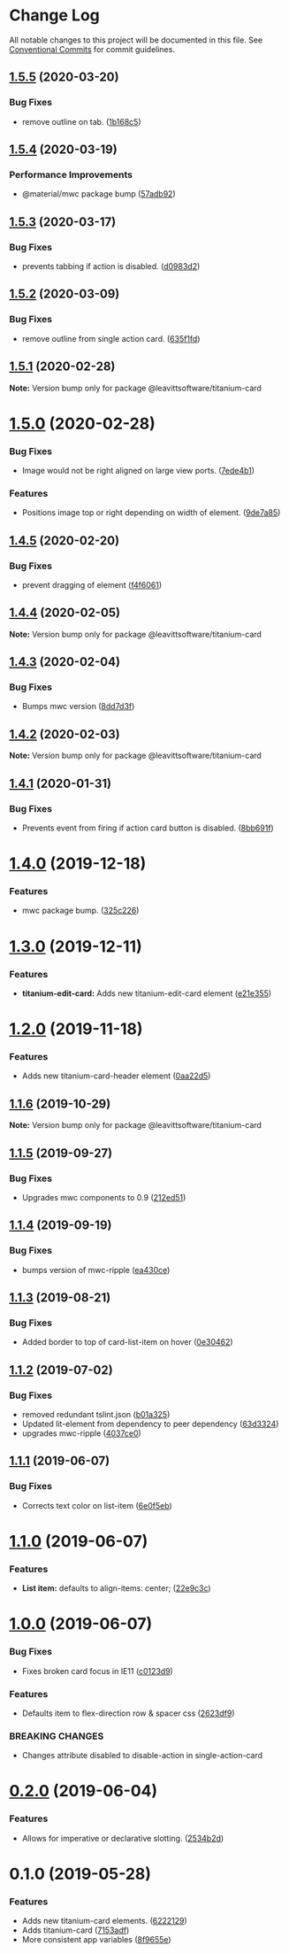 # Change Log

All notable changes to this project will be documented in this file.
See [Conventional Commits](https://conventionalcommits.org) for commit guidelines.

## [1.5.5](https://github.com/LeavittSoftware/titanium-elements/compare/@leavittsoftware/titanium-card@1.5.4...@leavittsoftware/titanium-card@1.5.5) (2020-03-20)


### Bug Fixes

* remove outline on tab. ([1b168c5](https://github.com/LeavittSoftware/titanium-elements/commit/1b168c545cec1e2e5056422e1b5f4bbb6b4a74bf))





## [1.5.4](https://github.com/LeavittSoftware/titanium-elements/compare/@leavittsoftware/titanium-card@1.5.3...@leavittsoftware/titanium-card@1.5.4) (2020-03-19)


### Performance Improvements

* @material/mwc package bump  ([57adb92](https://github.com/LeavittSoftware/titanium-elements/commit/57adb92c645196c926cc8a6e8f93a5f713274fe8))





## [1.5.3](https://github.com/LeavittSoftware/titanium-elements/compare/@leavittsoftware/titanium-card@1.5.2...@leavittsoftware/titanium-card@1.5.3) (2020-03-17)


### Bug Fixes

* prevents tabbing if action is disabled. ([d0983d2](https://github.com/LeavittSoftware/titanium-elements/commit/d0983d2f405f06987eecf2ea90e2fc1aa1ec2ff6))





## [1.5.2](https://github.com/LeavittSoftware/titanium-elements/compare/@leavittsoftware/titanium-card@1.5.1...@leavittsoftware/titanium-card@1.5.2) (2020-03-09)


### Bug Fixes

* remove outline from single action card. ([635f1fd](https://github.com/LeavittSoftware/titanium-elements/commit/635f1fda113538c6bd66fed6937eb99c59aa9e6f))





## [1.5.1](https://github.com/LeavittSoftware/titanium-elements/compare/@leavittsoftware/titanium-card@1.5.0...@leavittsoftware/titanium-card@1.5.1) (2020-02-28)

**Note:** Version bump only for package @leavittsoftware/titanium-card





# [1.5.0](https://github.com/LeavittSoftware/titanium-elements/compare/@leavittsoftware/titanium-card@1.4.5...@leavittsoftware/titanium-card@1.5.0) (2020-02-28)


### Bug Fixes

*  Image would not be right aligned on large view ports. ([7ede4b1](https://github.com/LeavittSoftware/titanium-elements/commit/7ede4b1ccf902aaa402522c8b7d73a1df1d372ca))


### Features

* Positions image top or right depending on width of element. ([9de7a85](https://github.com/LeavittSoftware/titanium-elements/commit/9de7a857b08a2b9480e6b6e0d5acb75e1a8fddc8))





## [1.4.5](https://github.com/LeavittSoftware/titanium-elements/compare/@leavittsoftware/titanium-card@1.4.4...@leavittsoftware/titanium-card@1.4.5) (2020-02-20)


### Bug Fixes

* prevent dragging of element ([f4f6061](https://github.com/LeavittSoftware/titanium-elements/commit/f4f606125bb7beab180e3079a0d16b5647442d5c))





## [1.4.4](https://github.com/LeavittSoftware/titanium-elements/compare/@leavittsoftware/titanium-card@1.4.3...@leavittsoftware/titanium-card@1.4.4) (2020-02-05)

**Note:** Version bump only for package @leavittsoftware/titanium-card





## [1.4.3](https://github.com/LeavittSoftware/titanium-elements/compare/@leavittsoftware/titanium-card@1.4.2...@leavittsoftware/titanium-card@1.4.3) (2020-02-04)


### Bug Fixes

* Bumps mwc version ([8dd7d3f](https://github.com/LeavittSoftware/titanium-elements/commit/8dd7d3fee6c7e2d57667b06f2e894b9b3de4c36a))





## [1.4.2](https://github.com/LeavittSoftware/titanium-elements/compare/@leavittsoftware/titanium-card@1.4.1...@leavittsoftware/titanium-card@1.4.2) (2020-02-03)

**Note:** Version bump only for package @leavittsoftware/titanium-card





## [1.4.1](https://github.com/LeavittSoftware/titanium-elements/compare/@leavittsoftware/titanium-card@1.4.0...@leavittsoftware/titanium-card@1.4.1) (2020-01-31)


### Bug Fixes

* Prevents event from firing if action card button is disabled. ([8bb691f](https://github.com/LeavittSoftware/titanium-elements/commit/8bb691f273467715a4b8a32f53814ac7279f118a))





# [1.4.0](https://github.com/LeavittSoftware/titanium-elements/compare/@leavittsoftware/titanium-card@1.3.0...@leavittsoftware/titanium-card@1.4.0) (2019-12-18)


### Features

* mwc package bump. ([325c226](https://github.com/LeavittSoftware/titanium-elements/commit/325c2263253fca0b453ee6f77820e36b5967a098))





# [1.3.0](https://github.com/LeavittSoftware/titanium-elements/compare/@leavittsoftware/titanium-card@1.2.0...@leavittsoftware/titanium-card@1.3.0) (2019-12-11)


### Features

* **titanium-edit-card:** Adds new titanium-edit-card element ([e21e355](https://github.com/LeavittSoftware/titanium-elements/commit/e21e355122f2d5bf1c4a45f253f473e7a168b398))





# [1.2.0](https://github.com/LeavittSoftware/titanium-elements/compare/@leavittsoftware/titanium-card@1.1.6...@leavittsoftware/titanium-card@1.2.0) (2019-11-18)


### Features

* Adds new titanium-card-header element ([0aa22d5](https://github.com/LeavittSoftware/titanium-elements/commit/0aa22d56be34a9c838b8fc219dd91e95ca693d2f))





## [1.1.6](https://github.com/LeavittSoftware/titanium-elements/compare/@leavittsoftware/titanium-card@1.1.5...@leavittsoftware/titanium-card@1.1.6) (2019-10-29)

**Note:** Version bump only for package @leavittsoftware/titanium-card





## [1.1.5](https://github.com/LeavittSoftware/titanium-elements/compare/@leavittsoftware/titanium-card@1.1.4...@leavittsoftware/titanium-card@1.1.5) (2019-09-27)


### Bug Fixes

* Upgrades mwc components to 0.9 ([212ed51](https://github.com/LeavittSoftware/titanium-elements/commit/212ed51))





## [1.1.4](https://github.com/LeavittSoftware/titanium-elements/compare/@leavittsoftware/titanium-card@1.1.3...@leavittsoftware/titanium-card@1.1.4) (2019-09-19)


### Bug Fixes

* bumps version of mwc-ripple ([ea430ce](https://github.com/LeavittSoftware/titanium-elements/commit/ea430ce))





## [1.1.3](https://github.com/LeavittSoftware/titanium-elements/compare/@leavittsoftware/titanium-card@1.1.2...@leavittsoftware/titanium-card@1.1.3) (2019-08-21)


### Bug Fixes

* Added border to top of card-list-item on hover ([0e30462](https://github.com/LeavittSoftware/titanium-elements/commit/0e30462))





## [1.1.2](https://github.com/LeavittSoftware/titanium-elements/compare/@leavittsoftware/titanium-card@1.1.1...@leavittsoftware/titanium-card@1.1.2) (2019-07-02)


### Bug Fixes

* removed redundant tslint.json ([b01a325](https://github.com/LeavittSoftware/titanium-elements/commit/b01a325))
* Updated lit-element from dependency to peer dependency ([63d3324](https://github.com/LeavittSoftware/titanium-elements/commit/63d3324))
* upgrades mwc-ripple ([4037ce0](https://github.com/LeavittSoftware/titanium-elements/commit/4037ce0))





## [1.1.1](https://github.com/LeavittSoftware/titanium-elements/compare/@leavittsoftware/titanium-card@1.1.0...@leavittsoftware/titanium-card@1.1.1) (2019-06-07)


### Bug Fixes

* Corrects text color on list-item ([6e0f5eb](https://github.com/LeavittSoftware/titanium-elements/commit/6e0f5eb))





# [1.1.0](https://github.com/LeavittSoftware/titanium-elements/compare/@leavittsoftware/titanium-card@1.0.0...@leavittsoftware/titanium-card@1.1.0) (2019-06-07)


### Features

* **List item:** defaults to align-items: center; ([22e9c3c](https://github.com/LeavittSoftware/titanium-elements/commit/22e9c3c))





# [1.0.0](https://github.com/LeavittSoftware/titanium-elements/compare/@leavittsoftware/titanium-card@0.2.0...@leavittsoftware/titanium-card@1.0.0) (2019-06-07)


### Bug Fixes

* Fixes broken card focus in IE11 ([c0123d9](https://github.com/LeavittSoftware/titanium-elements/commit/c0123d9))


### Features

* Defaults item to flex-direction row & spacer css ([2623df9](https://github.com/LeavittSoftware/titanium-elements/commit/2623df9))


### BREAKING CHANGES

* Changes attribute disabled to disable-action in single-action-card





# [0.2.0](https://github.com/LeavittSoftware/titanium-elements/compare/@leavittsoftware/titanium-card@0.1.0...@leavittsoftware/titanium-card@0.2.0) (2019-06-04)


### Features

* Allows for imperative or declarative slotting.  ([2534b2d](https://github.com/LeavittSoftware/titanium-elements/commit/2534b2d))





# 0.1.0 (2019-05-28)


### Features

* Adds new titanium-card elements. ([6222129](https://github.com/LeavittSoftware/titanium-elements/commit/6222129))
* Adds titanium-card ([7153adf](https://github.com/LeavittSoftware/titanium-elements/commit/7153adf))
* More consistent app variables ([8f9655e](https://github.com/LeavittSoftware/titanium-elements/commit/8f9655e))
